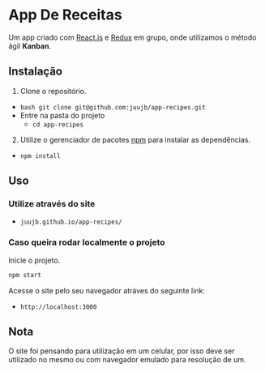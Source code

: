 # App De Receitas

Um app criado com [React.js](https://pt-br.reactjs.org/) e [Redux](https://redux.js.org/) em grupo, onde utilizamos o método ágil **Kanban**.

## Instalação
1. Clone o repositório.
* ```bash git clone git@github.com:juujb/app-recipes.git```
* Entre na pasta do projeto
  * ```cd app-recipes```

2. Utilize o gerenciador de pacotes [npm](https://www.npmjs.com/) para instalar as dependências.

 * ```npm install```

## Uso

### Utilize através do site

* ```juujb.github.io/app-recipes/```

### Caso queira rodar localmente o projeto

Inicie o projeto.
```bash
npm start
```
Acesse o site pelo seu navegador atráves do seguinte link:
* ```http://localhost:3000```

## Nota

O site foi pensando para utilização em um celular, por isso deve ser utilizado no mesmo ou com navegador emulado para resolução de um.

